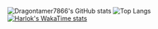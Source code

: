 ![Dragontamer7866's GitHub stats](https://github-readme-stats.vercel.app/api?username=dragontamer7866&show_icons=true&theme=radical)
![Top Langs](https://github-readme-stats.vercel.app/api/top-langs/?username=dragontamer7866&size_weight=0.5&count_weight=0.5&theme=radical)
[![Harlok's WakaTime stats](https://github-readme-stats.vercel.app/api/wakatime?username=ffflabs&theme=radical)](https://github.com/dragontamer7866/github-readme-stats)
